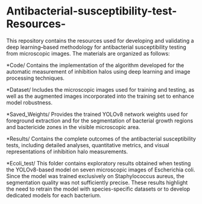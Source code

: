 # Antibacterial-susceptibility-test-Resources-
This repository contains the resources used for developing and validating a deep learning–based methodology for antibacterial susceptibility testing from microscopic images. The materials are organized as follows:

   *Code/
   Contains the implementation of the algorithm developed for the automatic measurement of inhibition halos using deep learning and image processing techniques.

   *Dataset/
   Includes the microscopic images used for training and testing, as well as the augmented images incorporated into the training set to enhance model robustness.

   *Saved_Weights/
   Provides the trained YOLOv8 network weights used for foreground extraction and for the segmentation of bacterial growth regions and bactericide zones in the visible microscopic area.

   *Results/
   Contains the complete outcomes of the antibacterial susceptibility tests, including detailed analyses, quantitative metrics, and visual representations of inhibition halo measurements.

   *Ecoli_test/
   This folder contains exploratory results obtained when testing the YOLOv8-based model on seven microscopic images of Escherichia coli. Since the model was trained exclusively on Staphylococcus aureus, the segmentation quality was not sufficiently precise. These results highlight the need to retrain the model with species-specific datasets or to develop dedicated models for each bacterium.
